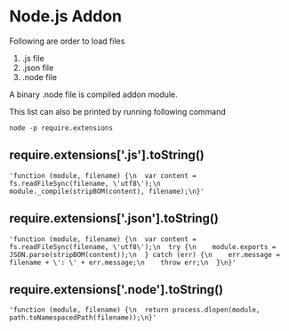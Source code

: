 # Node.js Addon

Following are order to load files
1. .js file
2. .json file
3. <binary>.node file

A binary .node file is compiled addon module.

This list can also be printed by running following command
```
node -p require.extensions
```

## require.extensions['.js'].toString()
```
'function (module, filename) {\n  var content = fs.readFileSync(filename, \'utf8\');\n  module._compile(stripBOM(content), filename);\n}'

```

## require.extensions['.json'].toString()
```
'function (module, filename) {\n  var content = fs.readFileSync(filename, \'utf8\');\n  try {\n    module.exports = JSON.parse(stripBOM(content));\n  } catch (err) {\n    err.message = filename + \': \' + err.message;\n    throw err;\n  }\n}'

```

## require.extensions['.node'].toString()
```
'function (module, filename) {\n  return process.dlopen(module, path.toNamespacedPath(filename));\n}'

```